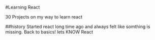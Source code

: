 #Learning React

30 Projects on my way to learn react

##history
Started react long time ago and always felt like somthing is missing.
Back to basics! lets KNOW React

